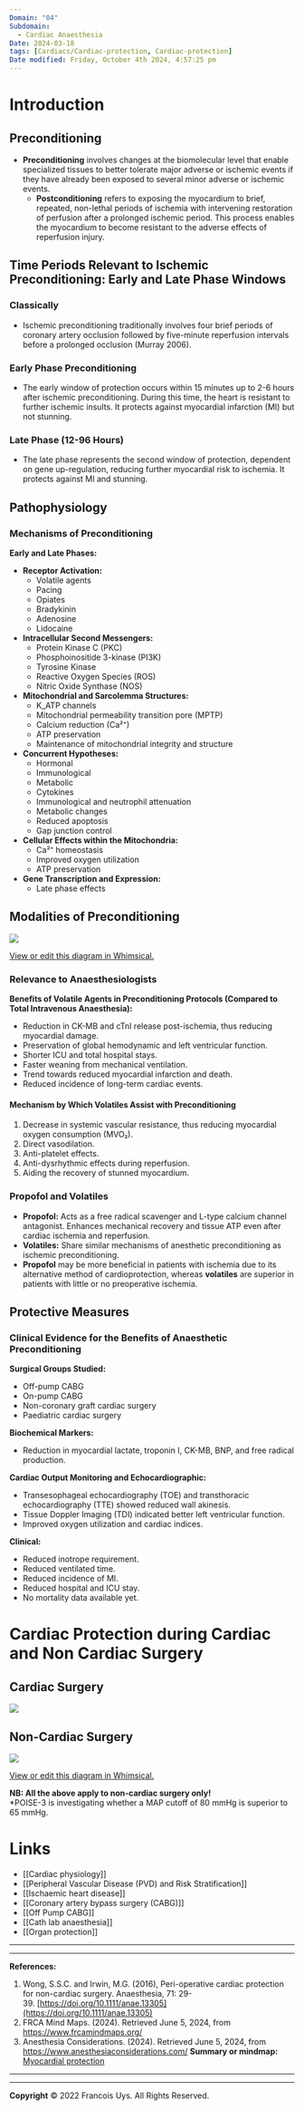 ```yaml
---
Domain: "04"
Subdomain:
  - Cardiac Anaesthesia
Date: 2024-03-18
tags: [Cardiacs/Cardiac-protection, Cardiac-protection]
Date modified: Friday, October 4th 2024, 4:57:25 pm
---
```


# Introduction

## Preconditioning
- **Preconditioning** involves changes at the biomolecular level that enable specialized tissues to better tolerate major adverse or ischemic events if they have already been exposed to several minor adverse or ischemic events.
	- **Postconditioning** refers to exposing the myocardium to brief, repeated, non-lethal periods of ischemia with intervening restoration of perfusion after a prolonged ischemic period. This process enables the myocardium to become resistant to the adverse effects of reperfusion injury.
## Time Periods Relevant to Ischemic Preconditioning: Early and Late Phase Windows

### Classically
- Ischemic preconditioning traditionally involves four brief periods of coronary artery occlusion followed by five-minute reperfusion intervals before a prolonged occlusion (Murray 2006).

### Early Phase Preconditioning
- The early window of protection occurs within 15 minutes up to 2-6 hours after ischemic preconditioning. During this time, the heart is resistant to further ischemic insults. It protects against myocardial infarction (MI) but not stunning.

### Late Phase (12-96 Hours)
- The late phase represents the second window of protection, dependent on gene up-regulation, reducing further myocardial risk to ischemia. It protects against MI and stunning.

## Pathophysiology

### Mechanisms of Preconditioning

**Early and Late Phases:**

- **Receptor Activation:**
  - Volatile agents
  - Pacing
  - Opiates
  - Bradykinin
  - Adenosine
  - Lidocaine
- **Intracellular Second Messengers:**
  - Protein Kinase C (PKC)
  - Phosphoinositide 3-kinase (PI3K)
  - Tyrosine Kinase
  - Reactive Oxygen Species (ROS)
  - Nitric Oxide Synthase (NOS)
- **Mitochondrial and Sarcolemma Structures:**
  - K_ATP channels
  - Mitochondrial permeability transition pore (MPTP)
  - Calcium reduction (Ca²⁺)
  - ATP preservation
  - Maintenance of mitochondrial integrity and structure
- **Concurrent Hypotheses:**
  - Hormonal
  - Immunological
  - Metabolic
  - Cytokines
  - Immunological and neutrophil attenuation
  - Metabolic changes
  - Reduced apoptosis
  - Gap junction control
- **Cellular Effects within the Mitochondria:**
  - Ca²⁺ homeostasis
  - Improved oxygen utilization
  - ATP preservation
- **Gene Transcription and Expression:**
  - Late phase effects

## Modalities of Preconditioning

![](Pasted%20image%2020240701172018.png)

[View or edit this diagram in Whimsical.](https://whimsical.com/modalities-of-preconditioning-9r4DTpQidYWXSbz9Cm2DvZ?ref=chatgpt)

### Relevance to Anaesthesiologists

**Benefits of Volatile Agents in Preconditioning Protocols (Compared to Total Intravenous Anaesthesia):**
- Reduction in CK-MB and cTnI release post-ischemia, thus reducing myocardial damage.
- Preservation of global hemodynamic and left ventricular function.
- Shorter ICU and total hospital stays.
- Faster weaning from mechanical ventilation.
- Trend towards reduced myocardial infarction and death.
- Reduced incidence of long-term cardiac events.

#### Mechanism by Which Volatiles Assist with Preconditioning
1. Decrease in systemic vascular resistance, thus reducing myocardial oxygen consumption (MVO₂).
2. Direct vasodilation.
3. Anti-platelet effects.
4. Anti-dysrhythmic effects during reperfusion.
5. Aiding the recovery of stunned myocardium.

### Propofol and Volatiles
- **Propofol:** Acts as a free radical scavenger and L-type calcium channel antagonist. Enhances mechanical recovery and tissue ATP even after cardiac ischemia and reperfusion.
- **Volatiles:** Share similar mechanisms of anesthetic preconditioning as ischemic preconditioning.
- **Propofol** may be more beneficial in patients with ischemia due to its alternative method of cardioprotection, whereas **volatiles** are superior in patients with little or no preoperative ischemia.

## Protective Measures

### Clinical Evidence for the Benefits of Anaesthetic Preconditioning

**Surgical Groups Studied:**
- Off-pump CABG
- On-pump CABG
- Non-coronary graft cardiac surgery
- Paediatric cardiac surgery

**Biochemical Markers:**
- Reduction in myocardial lactate, troponin I, CK-MB, BNP, and free radical production.

**Cardiac Output Monitoring and Echocardiographic:**
- Transesophageal echocardiography (TOE) and transthoracic echocardiography (TTE) showed reduced wall akinesis.
- Tissue Doppler Imaging (TDI) indicated better left ventricular function.
- Improved oxygen utilization and cardiac indices.

**Clinical:**
- Reduced inotrope requirement.
- Reduced ventilated time.
- Reduced incidence of MI.
- Reduced hospital and ICU stay.
- No mortality data available yet.
# Cardiac Protection during Cardiac and Non Cardiac Surgery

## Cardiac Surgery

![](Pasted%20image%2020240616212723.png)

## Non-Cardiac Surgery

![](Pasted%20image%2020240701172035.png)

[View or edit this diagram in Whimsical.](https://whimsical.com/myocardial-protection-during-non-cardiac-surgery-2wF3M7TDTdQfv525WLdCUv?ref=chatgpt)

**NB: All the above apply to non-cardiac surgery only!**  
*POISE-3 is investigating whether a MAP cutoff of 80 mmHg is superior to 65 mmHg.

# Links
- [[Cardiac physiology]]
- [[Peripheral Vascular Disease (PVD) and Risk Stratification]]
- [[Ischaemic heart disease]]
- [[Coronary artery bypass surgery (CABG)]]
- [[Off Pump CABG]]
- [[Cath lab anaesthesia]]
- [[Organ protection]]

---

---
**References:**

1. Wong, S.S.C. and Irwin, M.G. (2016), Peri-operative cardiac protection for non-cardiac surgery. Anaesthesia, 71: 29-39. [https://doi.org/10.1111/anae.13305](https://doi.org/10.1111/anae.13305)
2. FRCA Mind Maps. (2024). Retrieved June 5, 2024, from https://www.frcamindmaps.org/
3. Anesthesia Considerations. (2024). Retrieved June 5, 2024, from https://www.anesthesiaconsiderations.com/
**Summary or mindmap:**
[Myocardial protection](https://frcamindmaps.org/mindmaps/misc/periopmyocardialprotection/periopmyocardialprotection.html)

---------------------------------------------------------------------------------------------


---

**Copyright**
© 2022 Francois Uys. All Rights Reserved.
